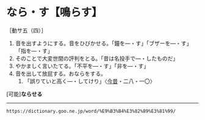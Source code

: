 # なら・す【鳴らす】

［動サ五（四）］
1.  音を出すようにする。音をひびかせる。「鐘を―・す」「ブザーを―・す」「指を―・す」
2.  そのことで大変世間の評判をとる。「昔は名投手で―・したものだ」
3.  やかましく言いたてる。「不平を―・す」「非を―・す」
4.  音を出して放屁する。おならをする。    
    1.  「誤りていと高く―・してけり」〈[今昔](https://dictionary.goo.ne.jp/word/%E4%BB%8A%E6%98%94%E7%89%A9%E8%AA%9E%E9%9B%86/#jn-83551)・二八・一〇〉
        

\[可能\]**ならせる**

---
`https://dictionary.goo.ne.jp/word/%E9%B3%B4%E3%82%89%E3%81%99/`
